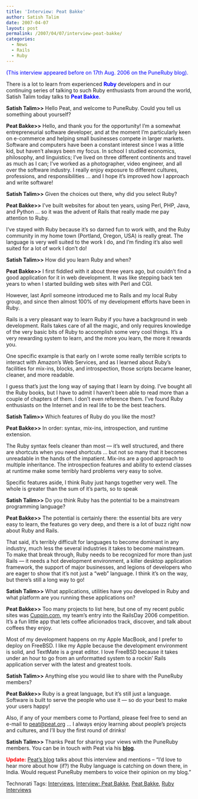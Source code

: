 ```yaml
---
title: 'Interview: Peat Bakke'
author: Satish Talim
date: 2007-04-07
layout: post
permalink: /2007/04/07/interview-peat-bakke/
categories:
  - News
  - Rails
  - Ruby
---
```

<div>
  <!--adsense-->
</div>

<div>
  <p>
    <span style="color:blue;">(This interview appeared before on 17th Aug. 2006 on the PuneRuby blog).</span>
  </p>
  
  <p>
    There is a lot to learn from experienced <b><span style="color:blue;">Ruby</span></b> developers and in our continuing series of talking to such Ruby enthusiasts from around the world, Satish Talim today talks to <b><span style="color:blue;">Peat Bakke</span></b>.
  </p>
  
  <p>
    <b>Satish Talim>></b> Hello Peat, and welcome to PuneRuby. Could you tell us something about yourself?
  </p>
  
  <p>
    <b>Peat Bakke>></b> Hello, and thank you for the opportunity! I&#8217;m a somewhat entrepreneurial software developer, and at the moment I&#8217;m particularly keen on e-commerce and helping small businesses compete in larger markets. Software and computers have been a constant interest since I was a little kid, but haven&#8217;t always been my focus. In school I studied economics, philosophy, and linguistics; I&#8217;ve lived on three different continents and travel as much as I can; I&#8217;ve worked as a photographer, video engineer, and all over the software industry. I really enjoy exposure to different cultures, professions, and responsibilities &#8230; and I hope it&#8217;s improved how I approach and write software!
  </p>
  
  <p>
    <b>Satish Talim>></b> Given the choices out there, why did you select Ruby?
  </p>
  
  <p>
    <b>Peat Bakke>></b> I&#8217;ve built websites for about ten years, using Perl, PHP, Java, and Python &#8230; so it was the advent of Rails that really made me pay attention to Ruby.
  </p>
  
  <p>
    I&#8217;ve stayed with Ruby because it&#8217;s so darned fun to work with, and the Ruby community in my home town (Portland, Oregon, USA) is really great. The language is very well suited to the work I do, and I&#8217;m finding it&#8217;s also well suited for a lot of work I don&#8217;t do!
  </p>
  
  <p>
    <b>Satish Talim>></b> How did you learn Ruby and when?
  </p>
  
  <p>
    <b>Peat Bakke>></b> I first fiddled with it about three years ago, but couldn&#8217;t find a good application for it in web development. It was like stepping back ten years to when I started building web sites with Perl and CGI.
  </p>
  
  <p>
    However, last April someone introduced me to Rails and my local Ruby group, and since then almost 100% of my development efforts have been in Ruby.
  </p>
  
  <p>
    Rails is a very pleasant way to learn Ruby if you have a background in web development. Rails takes care of all the magic, and only requires knowledge of the very basic bits of Ruby to accomplish some very cool things. It&#8217;s a very rewarding system to learn, and the more you learn, the more it rewards you.
  </p>
  
  <p>
    One specific example is that early on I wrote some really terrible scripts to interact with Amazon&#8217;s Web Services, and as I learned about Ruby&#8217;s facilities for mix-ins, blocks, and introspection, those scripts became leaner, cleaner, and more readable.
  </p>
  
  <p>
    I guess that&#8217;s just the long way of saying that I learn by doing. I&#8217;ve bought all the Ruby books, but I have to admit I haven&#8217;t been able to read more than a couple of chapters of them. I don&#8217;t even reference them. I&#8217;ve found Ruby enthusiasts on the Internet and in real life to be the best teachers.
  </p>
  
  <p>
    <b>Satish Talim>></b> Which features of Ruby do you like the most?
  </p>
  
  <p>
    <b>Peat Bakke>></b> In order: syntax, mix-ins, introspection, and runtime extension.
  </p>
  
  <p>
    The Ruby syntax feels cleaner than most &#8212; it&#8217;s well structured, and there are shortcuts when you need shortcuts &#8230; but not so many that it becomes unreadable in the hands of the impatient. Mix-ins are a good approach to multiple inheritance. The introspection features and ability to extend classes at runtime make some terribly hard problems very easy to solve.
  </p>
  
  <p>
    Specific features aside, I think Ruby just hangs together very well. The whole is greater than the sum of it&#8217;s parts, so to speak
  </p>
  
  <p>
    <b>Satish Talim>></b> Do you think Ruby has the potential to be a mainstream programming language?
  </p>
  
  <p>
    <b>Peat Bakke>></b> The potential is certainly there: the essential bits are very easy to learn, the features go very deep, and there is a lot of buzz right now about Ruby and Rails.
  </p>
  
  <p>
    That said, it&#8217;s terribly difficult for languages to become dominant in any industry, much less the several industries it takes to become mainstream. To make that break through, Ruby needs to be recognized for more than just Rails &#8212; it needs a hot development environment, a killer desktop application framework, the support of major businesses, and legions of developers who are eager to show that it&#8217;s not just a &#8220;web&#8221; language. I think it&#8217;s on the way, but there&#8217;s still a long way to go!
  </p>
  
  <p>
    <b>Satish Talim>></b> What applications, utilities have you developed in Ruby and what platform are you running these applications on?
  </p>
  
  <p>
    <b>Peat Bakke>></b> Too many projects to list here, but one of my recent public sites was <a href="http://cuppin.com/">Cuppin.com</a>, my team&#8217;s entry into the RailsDay 2006 competition. It&#8217;s a fun little app that lets coffee aficionados track, discover, and talk about coffees they enjoy.
  </p>
  
  <p>
    Most of my development happens on my Apple MacBook, and I prefer to deploy on FreeBSD. I like my Apple because the development environment is solid, and TextMate is a great editor. I love FreeBSD because it takes under an hour to go from an unformatted system to a rockin&#8217; Rails application server with the latest and greatest tools.
  </p>
  
  <p>
    <b>Satish Talim>></b> Anything else you would like to share with the PuneRuby members?
  </p>
  
  <p>
    <b>Peat Bakke>></b> Ruby is a great language, but it&#8217;s still just a language. Software is built to serve the people who use it &#8212; so do your best to make your users happy!
  </p>
  
  <p>
    Also, if any of your members come to Portland, please feel free to send an e-mail to <a href="mailto:peat@peat.org">peat@peat.org</a> &#8230; I always enjoy learning about people&#8217;s projects and cultures, and I&#8217;ll buy the first round of drinks!
  </p>
  
  <p>
    <b>Satish Talim>></b> Thanks Peat for sharing your views with the PuneRuby members. You can be in touch with Peat via his <b><a href="http://peat.wordpress.com/">blog</a></b>.
  </p>
  
  <p>
    <b><span style="color:red;">Update:</span></b> <a href="http://peat.wordpress.com/2006/08/16/pune-ruby-interviews/">Peat&#8217;s blog</a> talks about this interview and mentions &#8211; &#8220;I&#8217;d love to hear more about how (if?) the Ruby language is catching on down there, in India. Would request PuneRuby members to voice their opinion on my blog.&#8221;
  </p>
</div>

<div>
  <a href="http://technorati.com/tag/Instant+Rails" rel="tag"></a><a href="http://technorati.com/tag/Quick+Ruby" rel="tag"></a><a href="http://technorati.com/tag/Instant+Rails" rel="tag"></a><a href="http://technorati.com/tag/Pune+Ruby" rel="tag"></a><a href="http://technorati.com/tag/Quick+Ruby+Guide" rel="tag"></a><a href="http://technorati.com/tag/Programming+Languages" rel="tag"></a><a href="http://technorati.com/tag/Blogs" rel="tag"></a><a href="http://technorati.com/tag/Ruby" rel="tag"></a><a href="http://technorati.com/tag/PuneRuby" rel="tag"></a><a href="http://technorati.com/tag/QuickRuby" rel="tag"></a><a href="http://technorati.com/tag/PuneBloggers" rel="tag"></a><a href="http://technorati.com/tag/PuneBlogs" rel="tag"></a><a href="http://technorati.com/tag/Blogosphere" rel="tag"></a><a href="http://technorati.com/tag/Digg" rel="tag"></a><a href="http://technorati.com/tag/Media" rel="tag"></a><a href="http://technorati.com/tag/Tip" rel="tag"></a><a href="http://technorati.com/tag/RSS" rel="tag"></a><a href="http://technorati.com/tag/Marketing" rel="tag"></a><a href="http://technorati.com/tag/News" rel="tag"></a><a href="http://technorati.com/tag/IndianGuru" rel="tag"></a><a href="http://technorati.com/tag/Blogging" rel="tag"></a><a href="http://technorati.com/tag/Internet" rel="tag"></a><a href="http://technorati.com/tag/Blog" rel="tag"></a><a href="http://technorati.com/tag/Technical+Support" rel="tag"></a><a href="http://technorati.com/tag/Free+Software" rel="tag"></a><a href="http://technorati.com/tag/Help" rel="tag"></a><a href="http://technorati.com/tag/Pune" rel="tag"></a><a href="http://technorati.com/tag/SatishTalim" rel="tag"></a><a href="http://technorati.com/tag/Satish+Talim" rel="tag"></a><a href="http://technorati.com/tag/Weblog" rel="tag"></a><a href="http://technorati.com/tag/Weblogs" rel="tag"></a><a href="http://technorati.com/tag/Training" rel="tag"></a><a href="http://technorati.com/tag/Free+Training" rel="tag"></a><a href="http://technorati.com/tag/Tutorial" rel="tag"></a><a href="http://technorati.com/tag/Education" rel="tag"></a><a href="http://technorati.com/tag/Teacher" rel="tag"></a><a href="http://technorati.com/tag/Learning+Ruby" rel="tag"></a>
</div>

Technorati Tags: <a href="http://technorati.com/tag/Interviews" rel="tag">Interviews</a>, <a href="http://technorati.com/tag/Interview%3A+Peat+Bakke" rel="tag"> Interview: Peat Bakke</a>, <a href="http://technorati.com/tag/Peat+Bakke" rel="tag"> Peat Bakke</a>, <a href="http://technorati.com/tag/Ruby+Interviews" rel="tag"> Ruby Interviews</a>
